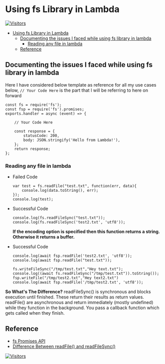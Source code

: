 # Using fs Library in Lambda

[![Visitors](https://api.visitorbadge.io/api/visitors?path=aasisodiya.nodejs.aws.lambda.fsoperations&labelColor=%23ffa500&countColor=%23263759&labelStyle=upper)](https://visitorbadge.io/status?path=aasisodiya.nodejs.aws.lambda.fsoperations)

- [Using fs Library in Lambda](#using-fs-library-in-lambda)
  - [Documenting the issues I faced while using fs library in lambda](#documenting-the-issues-i-faced-while-using-fs-library-in-lambda)
    - [Reading any file in lambda](#reading-any-file-in-lambda)
  - [Reference](#reference)

## Documenting the issues I faced while using fs library in lambda

Here I have considered below template as reference for all my use cases below, `// Your Code Here` is the part that I will be referring to here on forward

```nodejs
const fs = require('fs');
const fsp = require('fs').promises;
exports.handler = async (event) => {

    // Your Code Here

    const response = {
        statusCode: 200,
        body: JSON.stringify('Hello from Lambda!'),
    };
    return response;
};
```

### Reading any file in lambda

- Failed Code

    ```nodejs
    var test = fs.readFile("test.txt", function(err, data){
        console.log(data.toString(), err);
    });
    console.log(test);
    ```

- Successful Code

    ```nodejs
    console.log(fs.readFileSync("test.txt"));
    console.log(fs.readFileSync('test2.txt', 'utf8'));
    ```

    **If the encoding option is specified then this function returns a string. Otherwise it returns a buffer.**

- Successful Code

    ```nodejs
    console.log(await fsp.readFile('test2.txt', 'utf8'));
    console.log(await fsp.readFile("test.txt"));
    ```

    ```nodejs
    fs.writeFileSync("/tmp/test.txt","Hey text.txt");
    console.log((await fs.readFileSync("/tmp/test.txt")).toString());
    fsp.writeFile("/tmp/test2.txt","Hey text2.txt")
    console.log(await fsp.readFile('/tmp/test2.txt', 'utf8'));
    ```

**So What's The Difference?** readFileSync() is synchronous and blocks execution until finished. These return their results as return values. readFile() are asynchronous and return immediately (mostly undefined) while they function in the background. You pass a callback function which gets called when they finish.

## Reference

- [fs Promises API](https://nodejs.org/api/fs.html#fs_fs_promises_api)
- [Difference Between readFile() and readFileSync()](https://stackoverflow.com/questions/17604866/difference-between-readfile-and-readfilesync)

[![Visitors](https://api.visitorbadge.io/api/visitors?path=aasisodiya.nodejs&labelColor=%23ffa500&countColor=%23263759&labelStyle=upper)](https://visitorbadge.io/status?path=aasisodiya.nodejs)
